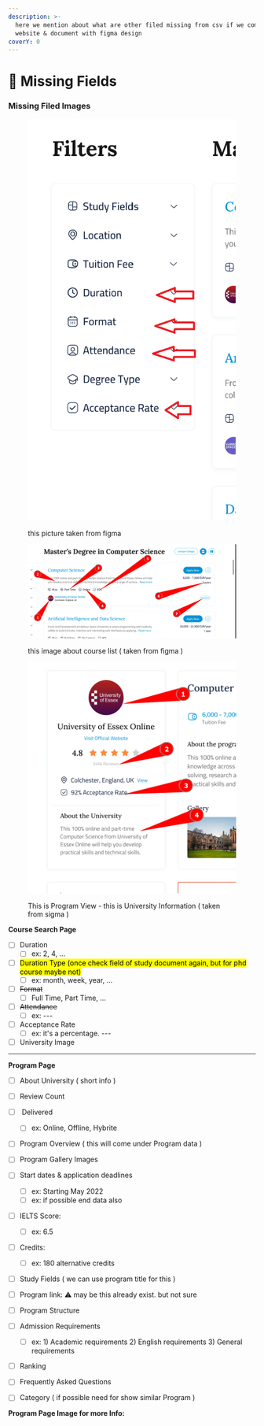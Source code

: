 ```yaml
---
description: >-
  here we mention about what are other filed missing from csv if we compe the
  website & document with figma design
coverY: 0
---
```


# 🚧 Missing Fields

### Missing Filed Images

<figure><img src="../.gitbook/assets/Screenshot 2023-10-05 201017.png" alt=""><figcaption><p>this picture taken from figma</p></figcaption></figure>



<figure><img src="../.gitbook/assets/image (8).png" alt=""><figcaption><p>this image about course list ( taken from figma )</p></figcaption></figure>

<figure><img src="../.gitbook/assets/image (10).png" alt=""><figcaption><p>This is Program View - this is University Information ( taken from sigma )</p></figcaption></figure>

**Course Search Page**

* [ ] Duration&#x20;
  * [ ] ex: 2, 4, ...
* [ ] <mark style="background-color:yellow;">Duration Type (once check field of study document again, but for phd course maybe not)</mark>
  * [ ] ex: month, week, year, ...
* [ ] ~~Format~~
  * [ ] Full Time, Part Time, ...
* [ ] ~~Attendance~~
  * [ ] ex: ---
* [ ] Acceptance Rate
  * [ ] ex: it's a percentage. ---
* [ ] University Image

***

**Program Page**

* [ ] About University ( short info )
* [ ] Review Count
* [ ] &#x20;Delivered
  * [ ] ex: Online, Offline, Hybrite
* [ ] Program Overview ( this will come under Program data )
* [ ] Program Gallery Images
* [ ] Start dates & application deadlines
  * [ ] ex: Starting May 2022
  * [ ] ex: if possible end data also
* [ ] IELTS Score:
  * [ ] ex: 6.5
* [ ] Credits:
  * [ ] ex: 180 alternative credits
* [ ] Study Fields ( we can use program title for this )
* [ ] Program link: ⚠️ may be this already exist. but not sure
* [ ] Program Structure
* [ ] Admission Requirements
  * [ ] ex: 1) Academic requirements 2) English requirements 3) General requirements
* [ ] Ranking
* [ ] Frequently Asked Questions
* [ ] Category ( if possible need for show similar Program )



**Program Page Image for more Info:**

<figure><img src="../.gitbook/assets/Course Details.jpg" alt=""><figcaption></figcaption></figure>

